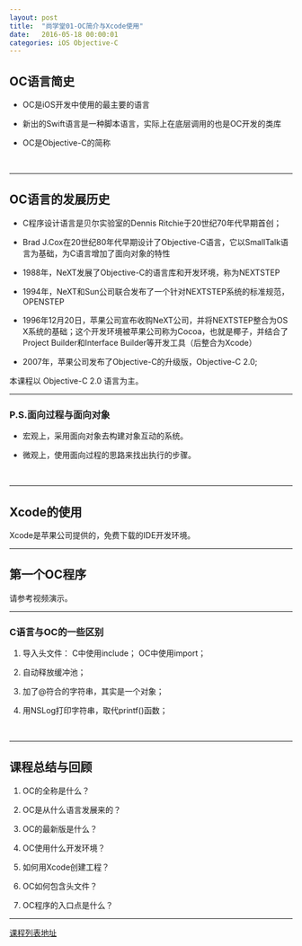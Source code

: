 ```yaml
---
layout: post
title:  "尚学堂01-OC简介与Xcode使用"
date:   2016-05-18 00:00:01
categories: iOS Objective-C
---
```


## OC语言简史 ##

* OC是iOS开发中使用的最主要的语言

* 新出的Swift语言是一种脚本语言，实际上在底层调用的也是OC开发的类库

* OC是Objective-C的简称
<br>

---


## OC语言的发展历史 ##

* C程序设计语言是贝尔实验室的Dennis Ritchie于20世纪70年代早期首创；

* Brad J.Cox在20世纪80年代早期设计了Objective-C语言，它以SmallTalk语言为基础，为C语言增加了面向对象的特性

* 1988年，NeXT发展了Objective-C的语言库和开发环境，称为NEXTSTEP

* 1994年，NeXT和Sun公司联合发布了一个针对NEXTSTEP系统的标准规范，OPENSTEP

* 1996年12月20日，苹果公司宣布收购NeXT公司，并将NEXTSTEP整合为OS X系统的基础；这个开发环境被苹果公司称为Cocoa，也就是椰子，并结合了Project Builder和Interface Builder等开发工具（后整合为Xcode）

* 2007年，苹果公司发布了Objective-C的升级版，Objective-C 2.0;

本课程以 Objective-C 2.0 语言为主。
<br>

---

### P.S.面向过程与面向对象 ### 

* 宏观上，采用面向对象去构建对象互动的系统。

* 微观上，使用面向过程的思路来找出执行的步骤。
<br>

---


## Xcode的使用 ##

Xcode是苹果公司提供的，免费下载的IDE开发环境。
<br>

---


## 第一个OC程序 ##

请参考视频演示。
<br>

---


### C语言与OC的一些区别 ###

1. 导入头文件：
C中使用include；
OC中使用import；

2. 自动释放缓冲池；

3. 加了@符合的字符串，其实是一个对象；

4. 用NSLog打印字符串，取代printf()函数；
<br>

---


## 课程总结与回顾 ## 

1. OC的全称是什么？

2. OC是从什么语言发展来的？

3. OC的最新版是什么？

4. OC使用什么开发环境？

5. 如何用Xcode创建工程？

6. OC如何包含头文件？

7. OC程序的入口点是什么？

---

[课程列表地址](http://study.163.com/course/introduction/1083032.htm#/courseDetail)
